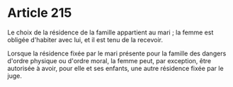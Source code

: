 # Article 215

<p>Le choix de la résidence de la famille appartient au mari ; la femme est obligée d'habiter avec lui, et il est tenu de la recevoir.</p><p>Lorsque la résidence fixée par le mari présente pour la famille des dangers d'ordre physique ou d'ordre moral, la femme peut, par exception, être autorisée à avoir, pour elle et ses enfants, une autre résidence fixée par le juge.</p>